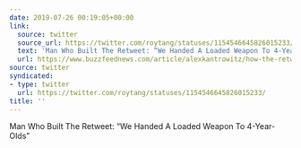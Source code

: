 ```yaml
---
date: 2019-07-26 00:19:05+00:00
link:
  source: twitter
  source_url: https://twitter.com/roytang/statuses/1154546645826015233/
  text: 'Man Who Built The Retweet: “We Handed A Loaded Weapon To 4-Year-Olds”'
  url: https://www.buzzfeednews.com/article/alexkantrowitz/how-the-retweet-ruined-the-internet
source: twitter
syndicated:
- type: twitter
  url: https://twitter.com/roytang/statuses/1154546645826015233/
title: ''
---
```


Man Who Built The Retweet: “We Handed A Loaded Weapon To 4-Year-Olds”